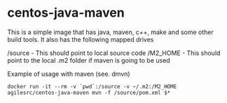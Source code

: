# centos-java-maven

This is a simple image that has java, maven, c++, make and some other build tools. 
It also has the following mapped drives

/source  - This should point to local source code
/M2_HOME - This should point to the local .m2 folder if maven is going to be used

Example of usage with maven (see. dmvn)

```
docker run -it --rm -v `pwd`:/source -v ~/.m2:/M2_HOME agilesrc/centos-java-maven mvn -f /source/pom.xml $*
```